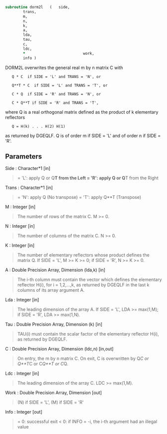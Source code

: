```fortran
subroutine dorm2l	(	side,
		trans,
		m,
		n,
		k,
		a,
		lda,
		tau,
		c,
		ldc,
		*                          work,
		info )
```

 DORM2L overwrites the general real m by n matrix C with

       Q * C  if SIDE = 'L' and TRANS = 'N', or

       Q**T * C  if SIDE = 'L' and TRANS = 'T', or

       C * Q  if SIDE = 'R' and TRANS = 'N', or

       C * Q**T if SIDE = 'R' and TRANS = 'T',

 where Q is a real orthogonal matrix defined as the product of k
 elementary reflectors

       Q = H(k) . . . H(2) H(1)

 as returned by DGEQLF. Q is of order m if SIDE = 'L' and of order n
 if SIDE = 'R'.

## Parameters
Side : Character*1 [in]
> = 'L': apply Q or Q**T from the Left
> = 'R': apply Q or Q**T from the Right

Trans : Character*1 [in]
> = 'N': apply Q  (No transpose)
> = 'T': apply Q**T (Transpose)

M : Integer [in]
> The number of rows of the matrix C. M >= 0.

N : Integer [in]
> The number of columns of the matrix C. N >= 0.

K : Integer [in]
> The number of elementary reflectors whose product defines
> the matrix Q.
> If SIDE = 'L', M >= K >= 0;
> if SIDE = 'R', N >= K >= 0.

A : Double Precision Array, Dimension (lda,k) [in]
> The i-th column must contain the vector which defines the
> elementary reflector H(i), for i = 1,2,...,k, as returned by
> DGEQLF in the last k columns of its array argument A.

Lda : Integer [in]
> The leading dimension of the array A.
> If SIDE = 'L', LDA >= max(1,M);
> if SIDE = 'R', LDA >= max(1,N).

Tau : Double Precision Array, Dimension (k) [in]
> TAU(i) must contain the scalar factor of the elementary
> reflector H(i), as returned by DGEQLF.

C : Double Precision Array, Dimension (ldc,n) [in,out]
> On entry, the m by n matrix C.
> On exit, C is overwritten by Q*C or Q**T*C or C*Q**T or C*Q.

Ldc : Integer [in]
> The leading dimension of the array C. LDC >= max(1,M).

Work : Double Precision Array, Dimension [out]
> (N) if SIDE = 'L',
> (M) if SIDE = 'R'

Info : Integer [out]
> = 0: successful exit
> < 0: if INFO = -i, the i-th argument had an illegal value

